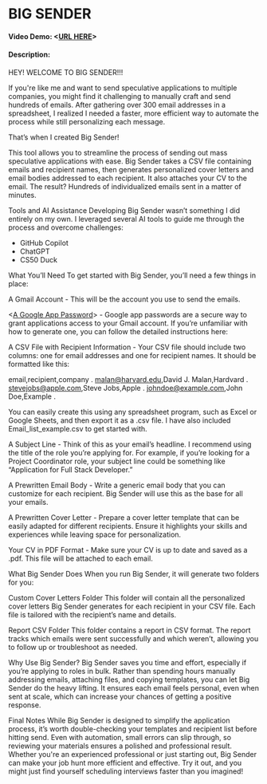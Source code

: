 # BIG SENDER
#### Video Demo:  <[URL HERE](https://youtu.be/oU58sH_cYTc)>
#### Description:

HEY!
WELCOME TO BIG SENDER!!!

If you're like me and want to send speculative applications to multiple companies, you might find it challenging to manually craft and send hundreds of emails. After gathering over 300 email addresses in a spreadsheet, I realized I needed a faster, more efficient way to automate the process while still personalizing each message.

That’s when I created Big Sender!

This tool allows you to streamline the process of sending out mass speculative applications with ease. Big Sender takes a CSV file containing emails and recipient names, then generates personalized cover letters and email bodies addressed to each recipient. It also attaches your CV to the email. The result? Hundreds of individualized emails sent in a matter of minutes.

Tools and AI Assistance
Developing Big Sender wasn’t something I did entirely on my own. I leveraged several AI tools to guide me through the process and overcome challenges:
- GitHub Copilot 
- ChatGPT 
- CS50 Duck

What You’ll Need
To get started with Big Sender, you’ll need a few things in place:

A Gmail Account - This will be the account you use to send the emails.

<[A Google App Password](https://support.google.com/accounts/answer/185833?hl=en)> - Google app passwords are a secure way to grant applications access to your Gmail account. If you’re unfamiliar with how to generate one, you can follow the detailed instructions here:

A CSV File with Recipient Information - Your CSV file should include two columns: one for email addresses and one for recipient names. It should be formatted like this:

email,recipient,company .
malan@harvard.edu,David J. Malan,Hardvard .
stevejobs@apple.com,Steve Jobs,Apple .
johndoe@example.com,John Doe,Example .

You can easily create this using any spreadsheet program, such as Excel or Google Sheets, and then export it as a .csv file.
I have also included Email_list_example.csv to get started with.

A Subject Line - Think of this as your email’s headline. I recommend using the title of the role you’re applying for. For example, if you’re looking for a Project Coordinator role, your subject line could be something like “Application for Full Stack Developer.”

A Prewritten Email Body - Write a generic email body that you can customize for each recipient. Big Sender will use this as the base for all your emails.

A Prewritten Cover Letter - Prepare a cover letter template that can be easily adapted for different recipients. Ensure it highlights your skills and experiences while leaving space for personalization.

Your CV in PDF Format - Make sure your CV is up to date and saved as a .pdf. This file will be attached to each email.

What Big Sender Does
When you run Big Sender, it will generate two folders for you:

Custom Cover Letters Folder
This folder will contain all the personalized cover letters Big Sender generates for each recipient in your CSV file. Each file is tailored with the recipient’s name and details.

Report CSV Folder
This folder contains a report in CSV format. The report tracks which emails were sent successfully and which weren’t, allowing you to follow up or troubleshoot as needed.

Why Use Big Sender?
Big Sender saves you time and effort, especially if you’re applying to roles in bulk. Rather than spending hours manually addressing emails, attaching files, and copying templates, you can let Big Sender do the heavy lifting. It ensures each email feels personal, even when sent at scale, which can increase your chances of getting a positive response.

Final Notes
While Big Sender is designed to simplify the application process, it’s worth double-checking your templates and recipient list before hitting send. Even with automation, small errors can slip through, so reviewing your materials ensures a polished and professional result.
Whether you're an experienced professional or just starting out, Big Sender can make your job hunt more efficient and effective. Try it out, and you might just find yourself scheduling interviews faster than you imagined!


